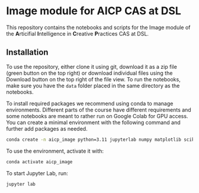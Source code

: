 # Image module for AICP CAS at DSL

This repository contains the notebooks and scripts for the Image module of the **A**rticifial **I**ntelligence in **C**reative **P**ractices CAS at DSL.

## Installation
To use the repository, either clone it using git, download it as a zip file (green button on the top right) or download individual files using the Download button on the top right of the file view. To run the notebooks, make sure you have the ```data``` folder placed in the same directory as the notebooks.

To install required packages we recommend using conda to manage environments. Different parts of the course have different requirements and some notebooks are meant to rather run on Google Colab for GPU access. You can create a minimal environment with the following command and further add packages as needed.

```bash
conda create -n aicp_image python=3.11 jupyterlab numpy matplotlib scikit-image ghostscript
```

To use the environment, activate it with:

```bash
conda activate aicp_image
```

To start Jupyter Lab, run:

```bash
jupyter lab
```